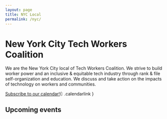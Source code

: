 ```yaml
---
layout: page
title: NYC Local 
permalink: /nyc/
---
```


# New York City Tech Workers Coalition

We are the New York City local of Tech Workers Coalition. We strive to build worker power and an inclusive & equitable tech industry through rank & file self-organization and education. We discuss and take action on the impacts of technology on workers and communities.

[Subscribe to our calendar!](https://calendar.google.com/calendar?cid=dGVjaHdvcmtlcnNjb2FsaXRpb25ueWNAZ21haWwuY29t){: .calendarlink }

## Upcoming events

<div id='calendar-container'></div>

<script src="https://cdnjs.cloudflare.com/ajax/libs/moment.js/2.24.0/moment.min.js"></script>
<script>
  const apikey = 'AIzaSyBOuYD41nxrqEFFqrT_M3TgbYVl14BJuc4';
  const calendarUrl = `https://www.googleapis.com/calendar/v3/calendars/techworkerscoalitionnyc@gmail.com/events?key=${apikey}`;

  const calendarContainer = document.getElementById('calendar-container');

  const showCalendarEvents = json => {
    const events = json
      .items
      .sort((a,b) => new Date(a.start.dateTime) - new Date(b.start.dateTime))

    for (const event of events) {
      const eventDiv = document.createElement('div');
      const start = moment(event.start.dateTime).format('LLLL')

      const eventMarkup = `
        <h3>${event.summary}</h3>
        <h3><a href='${event.htmlLink}'>${start}</a></h3>
        <div>${event.location}</div>
      `;

      eventDiv.innerHTML = eventMarkup;
      calendarContainer.appendChild(eventDiv);
    }
  }

  fetch(calendarUrl)
  .then(function(res) {
    return res.json()
  })
  .then(function(res) {
    showCalendarEvents(res);
  });


</script>

